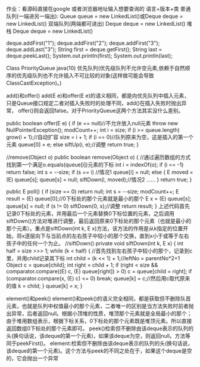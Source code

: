 作业：看源码直接在google 或者浏览器地址输入想要查询的 语言+版本+类
普通队列(一端进另一端出):
Queue queue = new LinkedList()或Deque deque = new LinkedList()
双端队列(两端都可进出)
Deque deque = new LinkedList()
堆栈
Deque deque = new LinkedList()

deque.addFirst("1");
deque.addFirst("2");
deque.addFirst("3");
deque.addLast("3");
String first = deque.getFirst();
String last = deque.peekLast();
System.out.println(first);
System.out.println(last);

Class PriorityQueue java(10) 优先队列(优先级队列不允许空元素,依赖于自然顺序的优先级队列也不允许插入不可比较的对象(这样做可能会导致ClassCastException)。)

add()和offer()
add(E e)和offer(E e)的语义相同，都是向优先队列中插入元素，
只是Queue接口规定二者对插入失败时的处理不同，add()在插入失败时抛出异常，
offer()则会返回false。对于PriorityQueue这两个方法其实没什么差别。

public boolean offer(E e) {
    if (e == null)//不允许放入null元素
        throw new NullPointerException();
    modCount++;
    int i = size;
    if (i >= queue.length)
        grow(i + 1);//自动扩容
    size = i + 1;
    if (i == 0)//队列原来为空，这是插入的第一个元素
        queue[0] = e;
    else
        siftUp(i, e);//调整
    return true;
}

//remove(Object o)
public boolean remove(Object o) {
    //通过遍历数组的方式找到第一个满足o.equals(queue[i])元素的下标
    int i = indexOf(o);
    if (i == -1)
        return false;
    int s = --size;
    if (s == i) //情况1
        queue[i] = null;
    else {
        E moved = (E) queue[s];
        queue[s] = null;
        siftDown(i, moved);//情况2
        ......
    }
    return true;
}

public E poll() {
    if (size == 0)
        return null;
    int s = --size;
    modCount++;
    E result = (E) queue[0];//0下标处的那个元素就是最小的那个
    E x = (E) queue[s];
    queue[s] = null;
    if (s != 0)
        siftDown(0, x);//调整
    return result;
}
上述代码首先记录0下标处的元素，并用最后一个元素替换0下标位置的元素，之后调用siftDown()方法对堆进行调整，最后返回原来0下标处的那个元素（也就是最小的那个元素）。重点是siftDown(int k, E x)方法，该方法的作用是从k指定的位置开始，将x逐层向下与当前点的左右孩子中较小的那个交换，直到x小于或等于左右孩子中的任何一个为止。
//siftDown()
private void siftDown(int k, E x) {
    int half = size >>> 1;
    while (k < half) {
    	//首先找到左右孩子中较小的那个，记录到c里，并用child记录其下标
        int child = (k << 1) + 1;//leftNo = parentNo*2+1
        Object c = queue[child];
        int right = child + 1;
        if (right < size &&
            comparator.compare((E) c, (E) queue[right]) > 0)
            c = queue[child = right];
        if (comparator.compare(x, (E) c) <= 0)
            break;
        queue[k] = c;//然后用c取代原来的值
        k = child;
    }
    queue[k] = x;
}

element()和peek()
element()和peek()的语义完全相同，都是获取但不删除队首元素，也就是队列中权值最小的那个元素，二者唯一的区别是当方法失败时前者抛出异常，后者返回null。根据小顶堆的性质，堆顶那个元素就是全局最小的那个；由于堆用数组表示，根据下标关系，0下标处的那个元素既是堆顶元素。所以直接返回数组0下标处的那个元素即可。
peek()检索但不删除由该deque表示的队列的头(换句话说，该deque的第一个元素)，如果该deque为空，则返回null。方法等同于peekFirst()。
element:检索但不删除由该deque表示的队列的头(换句话说，该deque的第一个元素)。这个方法与peek的不同之处在于，如果这个deque是空的，它会抛出一个异常

